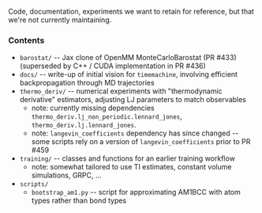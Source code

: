 Code, documentation, experiments we want to retain for reference, but that we're not currently maintaining.

### Contents
* `barostat/` -- Jax clone of OpenMM MonteCarloBarostat (PR #433) (superseded by C++ / CUDA implementation in PR #436)
* `docs/` -- write-up of initial vision for `timemachine`, involving efficient backpropagation through MD trajectories
* `thermo_deriv/` -- numerical experiments with "thermodynamic derivative" estimators, adjusting LJ parameters to match observables
  * note: currently missing dependencies `thermo_deriv.lj_non_periodic.lennard_jones`, `thermo_deriv.lj.lennard_jones`.
  * note: `langevin_coefficients` dependency has since changed -- some scripts rely on a version of `langevin_coefficients` prior to PR #459
* `training/` -- classes and functions for an earlier training workflow
  * note: somewhat tailored to use TI estimates, constant volume simulations, GRPC, ...
* `scripts/`
  * `bootstrap_am1.py` -- script for approximating AM1BCC with atom types rather than bond types
